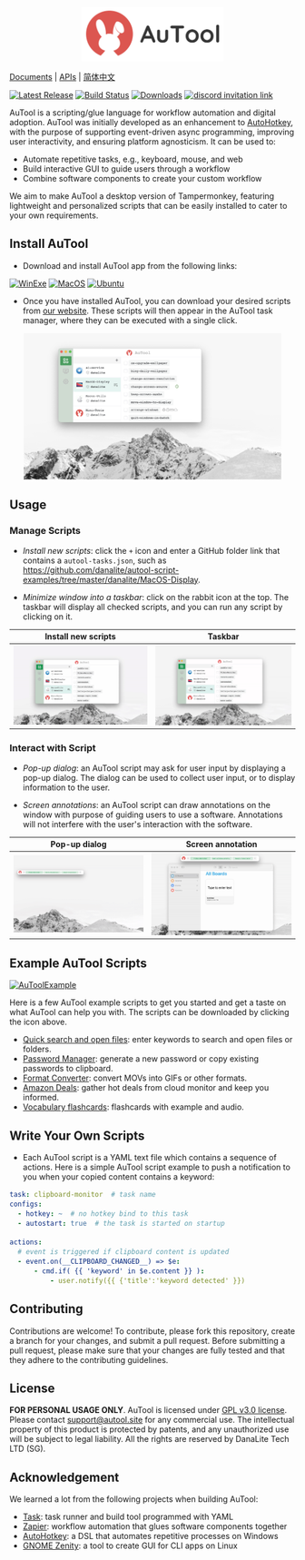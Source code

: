 <p align="center">
  <img src="./demos/banner.png" height="95" title="main">
</p>

[Documents](https://danalite.github.io/autool/) | [APIs](https://danalite.github.io/autool/) | [简体中文](docs/README-zh.md)

[![Latest Release](https://img.shields.io/github/v/release/danalite/autool?color=blue&label=Latest%20Release&style=flat-square)](https://github.com/danalite/autool/releases/latest)
[![Build Status](https://img.shields.io/github/actions/workflow/status/danalite/autool/main.yaml?style=flat-square)](https://github.com/danalite/autool/actions)
[![Downloads](https://img.shields.io/github/downloads/danalite/autool/total?style=flat-square&logo=github)](https://github.com/danalite/autool/releases)
<a href="https://discord.gg/P3t2SvQaZp"><img alt="discord invitation link" src="https://dcbadge.vercel.app/api/server/P3t2SvQaZp?style=flat-square"></a>

AuTool is a scripting/glue language for workflow automation and digital adoption. AuTool was initially developed as an enhancement to [AutoHotkey](https://www.autohotkey.com/), with the purpose of supporting event-driven async programming, improving user interactivity, and ensuring platform agnosticism. It can be used to:

- Automate repetitive tasks, e.g., keyboard, mouse, and web
- Build interactive GUI to guide users through a workflow
- Combine software components to create your custom workflow

We aim to make AuTool a desktop version of Tampermonkey, featuring lightweight and personalized scripts that can be easily installed to cater to your own requirements.

## Install AuTool
- Download and install AuTool app from the following links:

[![WinExe](https://img.shields.io/badge/Win.exe-download-green?logo=windows&style=flat-square)](https://github.com/danalite/autool/releases)
[![MacOS](https://img.shields.io/badge/MacOS.dmg-download-green?logo=apple&style=flat-square)](https://github.com/danalite/autool/releases)
[![Ubuntu](https://img.shields.io/badge/Ubuntu.deb-download-green?logo=ubuntu&style=flat-square)](https://github.com/danalite/autool/releases)

- Once you have installed AuTool, you can download your desired scripts from [our website](https://danalite.github.io/autool/). These scripts will then appear in the AuTool task manager, where they can be executed with a single click.

<p align="center">
  <img src="./demos/example.png" width="90%" title="AuTool">
</p>

## Usage
### Manage Scripts
- *Install new scripts*: click the `+` icon and enter a GitHub folder link that contains a `autool-tasks.json`, such as https://github.com/danalite/autool-script-examples/tree/master/danalite/MacOS-Display.

- *Minimize window into a taskbar*: click on the rabbit icon at the top. The taskbar will display all checked scripts, and you can run any script by clicking on it.

Install new scripts            |  Taskbar
:-------------------------:|:-------------------------:
<img src="./demos/demo-new-task.gif" width=450 title="new"> |  <img src="./demos/demo-taskbar.gif" width=450  title="taskbar">

### Interact with Script
- *Pop-up dialog*: an AuTool script may ask for user input by displaying a pop-up dialog. The dialog can be used to collect user input, or to display information to the user.

- *Screen annotations*: an AuTool script can draw annotations on the window with purpose of guiding users to use a software. Annotations will not interfere with the user's interaction with the software. 

Pop-up dialog             |  Screen annotation
:-------------------------:|:-------------------------:
<img src="./demos/demo-daily-vocabulary.gif" width=450 title="dialog"> | <img src="./demos/demo-annotation.gif" width=450  title="annotation">

## Example AuTool Scripts
[![AuToolExample](https://img.shields.io/badge/AuTool--Examples-download-green?logo=github&style=flat-square)](https://danalite.github.io/autool/docs/basics/apps-macos-runner)

Here is a few AuTool example scripts to get you started and get a taste on what AuTool can help you with. The scripts can be downloaded by clicking the icon above.

- [Quick search and open files](https://github.com/danalite/autool-script-examples/blob/master/danalite/Mini-Tools/File-Searcher.yaml): enter keywords to search and open files or folders.
- [Password Manager](https://github.com/danalite/autool-script-examples/tree/master/danalite/Mini-Tools/Password-Manager): generate a new password or copy existing passwords to clipboard.
- [Format Converter](https://github.com/danalite/autool-script-examples/tree/master/danalite/Mini-Tools/Clipboard-Manager): convert MOVs into GIFs or other formats.
- [Amazon Deals](https://github.com/danalite/autool-script-examples/tree/master/danalite/Mini-Tools/): gather hot deals from cloud monitor and keep you informed. 
- [Vocabulary flashcards](https://github.com/danalite/autool-script-examples/tree/master/danalite/Mini-Tools/Clipboard-Manager): flashcards with example and audio. 

## Write Your Own Scripts
- Each AuTool script is a YAML text file which contains a sequence of actions. Here is a simple AuTool script example to push a notification to you when your copied content contains a keyword:

```yaml
task: clipboard-monitor  # task name
configs:
  - hotkey: ~  # no hotkey bind to this task
  - autostart: true  # the task is started on startup

actions:
  # event is triggered if clipboard content is updated
  - event.on(__CLIPBOARD_CHANGED__) => $e:
      - cmd.if( {{ 'keyword' in $e.content }} ): 
          - user.notify({{ {'title':'keyword detected' }}) 
```

## Contributing
Contributions are welcome! To contribute, please fork this repository, create a branch for your changes, and submit a pull request. Before submitting a pull request, please make sure that your changes are fully tested and that they adhere to the contributing guidelines.

## License
**FOR PERSONAL USAGE ONLY**. AuTool is licensed under [GPL v3.0 license](LICENSE). Please contact support@autool.site for any commercial use. The intellectual property of this product is protected by patents, and any unauthorized use will be subject to legal liability. All the rights are reserved by DanaLite Tech LTD (SG).

## Acknowledgement
We learned a lot from the following projects when building AuTool:
- [Task](https://taskfile.dev/): task runner and build tool programmed with YAML
- [Zapier](https://zapier.com): workflow automation that glues software components together
- [AutoHotkey](https://www.autohotkey.com/): a DSL that automates repetitive processes on Windows
- [GNOME Zenity](https://github.com/GNOME/zenity): a tool to create GUI for CLI apps on Linux